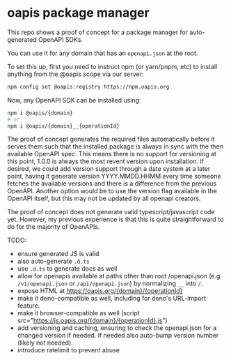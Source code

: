 # oapis package manager

This repo shows a proof of concept for a package manager for auto-generated OpenAPI SDKs.

You can use it for any domain that has an `openapi.json` at the root.

To set this up, first you need to instruct npm (or yarn/pnpm, etc) to install anything from the @oapis scope via our server:

```sh
npm config set @oapis:registry https://npm.oapis.org
```

Now, any OpenAPI SDK can be installed using:

```sh
npm i @oapis/{domain}
# or
npm i @oapis/{domain}__{operationId}
```

The proof of concept generates the required files automatically before it serves them such that the installed package is always in sync with the then available OpenAPI spec. This means there is no support for versioning at this point, 1.0.0 is always the most revent version upon installation. If desired, we could add version support through a date system at a later point, having it generate version YYYY.MMDD.HHMM every time someone fetches the available versions and there is a difference from the previous OpenAPI. Another option would be to use the version flag available in the OpenAPI itself, but this may not be updated by all openapi creators.

The proof of concept does not generate valid typescript/javascript code yet. However, my previous experience is that this is quite straightforward to do for the majority of OpenAPIs.

TODO:

- ensure generated JS is valid
- also auto-generate `.d.ts`
- use `.d.ts` to generate docs as well
- allow for openapis available at paths other than root /openapi.json (e.g. `/v1/openapi.json` or `/api/openapi.json`) by normalizing `__` into `/`.
- expose HTML at https://oapis.org/{domain}/{operationId}
- make it deno-compatible as well, including for deno's URL-import feature.
- make it browser-compatible as well (script src="https://js.oapis.org/{domain}/{operationId}.js")
- add versioning and caching, ensuring to check the openapi.json for a changed version if needed. if needed also auto-bump version number (likely not needed).
- introduce ratelimit to prevent abuse
